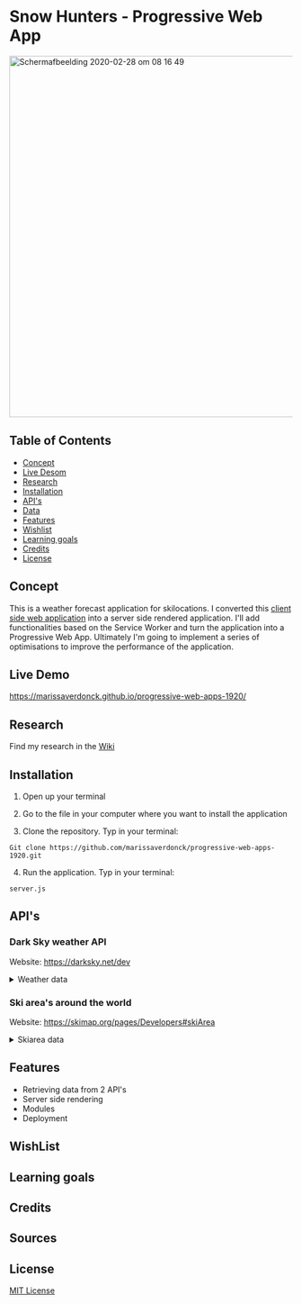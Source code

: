 # Snow Hunters - Progressive Web App

<img width="642" alt="Schermafbeelding 2020-02-28 om 08 16 49" src="https://user-images.githubusercontent.com/43657951/75520196-41976a80-5a05-11ea-9663-a9fbef1fefb6.png">

## Table of Contents
* [Concept](#Concept)
* [Live Desom](#Live-Demo)
* [Research](#Research)
* [Installation](#Installation)
* [API's](#API's)
* [Data](#Data)
* [Features](#Features)
* [Wishlist](#Wishlist)
* [Learning goals](#Learning-goals)
* [Credits](#Credits)
* [License](#License)

## Concept
This is a weather forecast application for skilocations. I converted this [client side web application](https://github.com/marissaverdonck/web-app-from-scratch-1920) into a server side rendered application. I'll add functionalities based on the Service Worker and turn the application into a Progressive Web App. Ultimately I'm going to implement a series of optimisations to improve the performance of the application.  


## Live Demo
https://marissaverdonck.github.io/progressive-web-apps-1920/

## Research
Find my research in the [Wiki](https://github.com/marissaverdonck/progressive-web-apps-1920/wiki)

## Installation
1. Open up your terminal

2. Go to the file in your computer where you want to install the application

3. Clone the repository. Typ in your terminal:
```
Git clone https://github.com/marissaverdonck/progressive-web-apps-1920.git
```
4. Run the application. Typ in your terminal:
```
server.js
```


## API's 
### Dark Sky weather API
Website: https://darksky.net/dev


<details>
    <summary>Weather data</summary>

```
latitude: 52.30798332035149
longitude: 5.237298870086647
timezone: "Europe/Amsterdam"
currently:
time: 1582864905
summary: "Clear"
icon: "clear-night"
precipIntensity: 0.005
precipProbability: 0.02
precipType: "rain"
temperature: 2.94
apparentTemperature: -0.85
dewPoint: 2.56
humidity: 0.97
pressure: 1014
windSpeed: 4.29
windGust: 8.39
windBearing: 165
cloudCover: 0.09
uvIndex: 0
visibility: 16.093
ozone: 396.6
__proto__: Object
hourly:
summary: "Light rain starting this evening."
icon: "rain"
data: Array(49)
0:
time: 1582862400
summary: "Clear"
icon: "clear-night"
precipIntensity: 0.0124
precipProbability: 0.08
precipType: "rain"
temperature: 3.37
apparentTemperature: -0.47
dewPoint: 2.99
humidity: 0.97
pressure: 1013.6
windSpeed: 4.56
windGust: 9.29
windBearing: 350
cloudCover: 0.03
uvIndex: 0
visibility: 16.093
ozone: 399.3
```

</details>

### Ski area's around the world
Website: https://skimap.org/pages/Developers#skiArea

<details>
    <summary>Skiarea data</summary>

 ```
    "skiAreas": {
    "skiArea": [{
        "name": {
          "__cdata": " Smokey Mountain Ski Club "
        },
        "officialWebsite": {
          "__cdata": " http://www.skismokey.ca/ "
        },
        "georeferencing": {
          "_lat": "52.977947",
          "_lng": "-66.92094"
        },
        "regions": {
          "region": {
            "_id": "335",
            "__cdata": " Newfoundland and Labrador "
          }
        },
        "_id": "1"
      },
 ```
</details>

## Features
* Retrieving data from 2 API's
* Server side rendering
* Modules
* Deployment

## WishList


## Learning goals


## Credits


## Sources


## License
[MIT License](https://github.com/marissaverdonck/progressive-web-apps-1920/blob/master/license)
